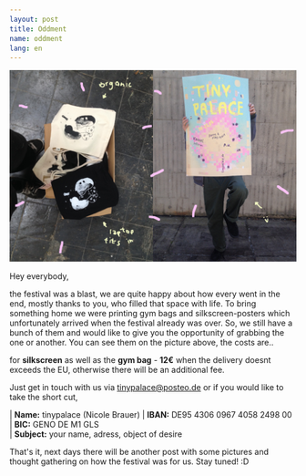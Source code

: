 ```yaml
---
layout: post
title: Oddment
name: oddment
lang: en
---
```


![](/assets/img//IMG_0079.png)

Hey everybody,

the festival was a blast, we are quite happy about how every went in the end, mostly thanks to you, who filled that space with life.
To bring something home we were printing gym bags and silkscreen-posters which unfortunately arrived when the festival already was over.
So, we still have a bunch of them and would like to give you the opportunity of grabbing the one or another.
You can see them on the picture above, the costs are..

for **silkscreen** as well as the **gym bag** - **12€** when the delivery doesnt exceeds the EU, otherwise there will be an additional fee.

Just get in touch with us via tinypalace@posteo.de or if you would like to take the short cut, 

| **Name:** tinypalace (Nicole Brauer)
| **IBAN:** DE95 4306 0967 4058 2498 00  
| **BIC:** GENO DE M1 GLS  
| **Subject:** your name, adress, object of desire

That's it, next days there will be another post with some pictures and thought gathering on how the festival was for us.
Stay tuned! :D


